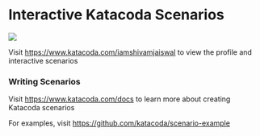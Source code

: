 # Interactive Katacoda Scenarios

[![](http://shields.katacoda.com/katacoda/iamshivamjaiswal/count.svg)](https://www.katacoda.com/iamshivamjaiswal "Get your profile on Katacoda.com")

Visit https://www.katacoda.com/iamshivamjaiswal to view the profile and interactive scenarios

### Writing Scenarios
Visit https://www.katacoda.com/docs to learn more about creating Katacoda scenarios

For examples, visit https://github.com/katacoda/scenario-example
